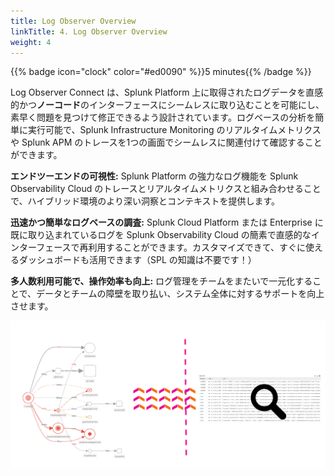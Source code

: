 ```yaml
---
title: Log Observer Overview
linkTitle: 4. Log Observer Overview
weight: 4
---
```


{{% badge icon="clock" color="#ed0090" %}}5 minutes{{% /badge %}}

Log Observer Connect は、Splunk Platform 上に取得されたログデータを直感的かつ**ノーコード**のインターフェースにシームレスに取り込むことを可能にし、素早く問題を見つけて修正できるよう設計されています。ログベースの分析を簡単に実行可能で、Splunk Infrastructure Monitoring のリアルタイムメトリクスや Splunk APM のトレースを1つの画面でシームレスに関連付けて確認することができます。

**エンドツーエンドの可視性:** Splunk Platform の強力なログ機能を Splunk Observability Cloud のトレースとリアルタイムメトリクスと組み合わせることで、ハイブリッド環境のより深い洞察とコンテキストを提供します。

**迅速かつ簡単なログベースの調査:** Splunk Cloud Platform または Enterprise に既に取り込まれているログを Splunk Observability Cloud の簡素で直感的なインターフェースで再利用することができます。カスタマイズできて、すぐに使えるダッシュボードも活用できます（SPL の知識は不要です！）

**多人数利用可能で、操作効率も向上:** ログ管理をチームをまたいで一元化することで、データとチームの障壁を取り払い、システム全体に対するサポートを向上させます。

![Logo graph](images/logo-image-loop.png)
